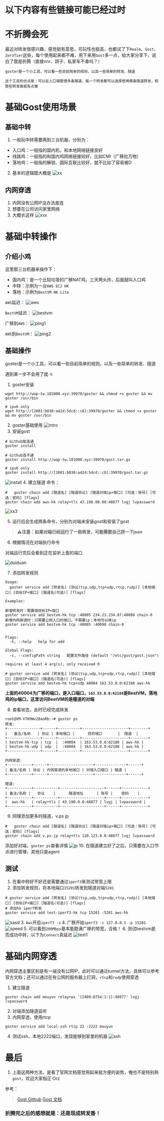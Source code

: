 # 以下内容有些链接可能已经过时

# 不折腾会死
最近对转发很感兴趣，感觉挺有意思，可玩性也挺高，也都试了下`Realm`、`Gost`、`ZeroTier`这些，每个使用起来都不难，用下来用`Gost`多一点，给大家分享下，说白了就是折腾（直接nnr、鸽子、私家车不香吗？）

```
goster是一个小工具，可以看一些目前简单的规则，以及一些简单的转发、隧道

这个工具的优点是：可以在入口端管理多条隧道，每一个转发都可以选择想用哪条隧道转发，和那些转发面板有点像
```

# 基础Gost使用场景
## 基础中转
1. 一般玩中转需要两到三台机器，分别为：
- 入口鸡：一般指的国内机，和本地网络链接良好
- 线路鸡：一般指的和国内鸡网络链接较好，比如CMI（广移拉万物）
- 落地鸡：一般指的解锁、国际互联比较好，就不比如了容易被D
2. 基本的逻辑图大概是
   ![xx](https://img.181000.xyz/file/4fe33a3ebc1f345bf62bb.png)

## 内网穿透
1. 内网没有公网IP没办法直连
2. 想要在公司访问家里网络
3. 大概长这样
   ![xxx](https://img.181000.xyz/file/832f3e0d04b67703241f3.png)


# 基础中转操作

## 介绍小鸡
这里那三台机器来操作下：
- 国内鸡：是一个比较垃圾的广移NAT鸡，三天两头炸，后面就叫入口鸡
- 中转：示例为一台`AWS EC2 HK`
- 落地：示例为`BestVM HK Lite`

`AWS`延迟：
![aws](https://img.181000.xyz/file/e1fecb93e50854a92d46d.png)

`BestVM`延迟：
![bestvm](https://img.181000.xyz/file/4d0bdc7e5223aae9218d2.png)

广移到`AWS`：
![ping1](https://img.181000.xyz/file/8a71ca22c090b91579a70.png)

`AWS`到`BestVM`：
![ping2](https://img.181000.xyz/file/a1cece024c9efe035b260.png)

## 基础操作
goster是一个小工具，可以看一些目前简单的规则，以及一些简单的转发、隧道

遇到某一步不会用了就`-h`

1. goster安装
```
wget http://wap-tw.181000.xyz:39970/goster && chmod +x goster && mv goster /usr/bin

# ipv6 only
wget http://[2001:b030:a42d:5dcd::c8]:39970/goster && chmod +x goster && mv goster /usr/bin
```
2. goster基础使用
   ![intro](https://img.181000.xyz/file/d817a043781c9b192f284.png)
3. 安装gost
```
# Github能连通
goster install

# Github连不通
goster install http://wap-tw.181000.xyz:39970/gost.tar.gz

# ipv6 only
goster install http://[2001:b030:a42d:5dcd::c8]:39970/gost.tar.gz
```
![install](https://img.181000.xyz/file/4b7055da54393d937dc20.png)
4. 建立隧道
   命令：
```
#   goster chain add [隧道名] [隧道协议] [隧道对端ip+端口] [可选：账号] [可选：密码] [flags]
goster chain add aws-hk relay+tls 43.198.00.00:48877 lvgj lvpassword
```
![xx3](https://img.181000.xyz/file/330084e0d12e7385389b2.png)

5. 运行后会生成两条命令，分别为对端未安装gost和安装了gost
> **⚠️注意：如果对端已经运行了一些转发，可能需要自己拼一下json**

6. 根据情况在对端执行命令

对端运行完后会看到正在监听上面的端口

![duiduan](https://img.181000.xyz/file/707e309261b814d284aa0.png)

7. 添加转发规则
```
Usage:
  goster service add [转发名] [协议(tcp,udp,tcp+udp,rtcp,rudp)] [本地端口] [目标IP+端口] [隧道名(可选)] [flags]

Examples:

新增转发时：需要填目标IP+端口
goster service add bestvm-hk tcp :40005 234.23.234.87:40098 chain-0
新增内网穿透时：只需要公网入口的端口，不需要ip；本地可以填ip
goster service add bestvm-hk tcp :40005 :40098 chain-0


Flags:
  -h, --help   help for add

Global Flags:
  -c, --configPath string   配置文件路径 (default "/etc/gost/gost.json")

requires at least 4 arg(s), only received 0
```
```
# goster service add [转发名] [协议(tcp,udp,tcp+udp,rtcp,rudp)] [本地端口] [目标IP+端口] [隧道名(可选)] [flags]
goster service add bestvm-hk tcp+udp 40004 163.53.0.0:62188 aws-hk
```
**上面的40004为广移的端口，是入口端口，`163.53.0.0:62188`是BestVM，落地鸡的ip端口，这里访问BestVM的是隧道的对端**

8. 查看状态，此时已经完成转发
```
root@VM-V7H9Wv28aoRb:~# goster ps
转发:
+---------------+------+----------+---------------------+--------+
|   备注/名称   | 协议 | 本地端口 |      目的端口       |  隧道  |
+---------------+------+----------+---------------------+--------+
| bestvm-hk-tcp | tcp  |  :40004  | 163.53.0.0:62188 | aws-hk |
| bestvm-hk-udp | udp  |  :40004  | 163.53.0.0:62188 | aws-hk |
+---------------+------+----------+---------------------+--------+

内网穿透:
+-----------+------+--------------------+--------------+------+
| 备注/名称 | 协议 | 内网穿透的本地端口 | 对端入口端口 | 隧道 |
+-----------+------+--------------------+--------------+------+

隧道:
+-----------+-----------+--------------------+------+------------+
| 备注/名称 |   协议    |      隧道地址      | 账号 |    密码    |
+-----------+-----------+--------------------+------+------------+
|  aws-hk   | relay+tls | 43.198.0.0:48877 | lvgj | lvpassword |
+-----------+-----------+--------------------+------+------------+

```
9. 同理添加更多的隧道，v.ps jp
```
#   goster chain add [隧道名] [隧道协议] [隧道对端ip+端口] [可选：账号] [可选：密码] [flags]
goster chain add v.ps-jp relay+tls 120.123.0.0:48877 lvgj lvpassword
```
添加好对端，`goster ps`查看详情
![jp](https://img.181000.xyz/file/c301f94da220a47467d28.png)
10. 在隧道建立好了之后，只需要在入口节点进行管理，其他只是agent
## 测试
1. 在看中转好不好还是需要通过`iperf3`来测试带宽上限
2. 添加转发规则，将本地端口`15201`转发到隧道对端`5201`
```
# goster service add [转发名] [协议(tcp,udp,tcp+udp,rtcp,rudp)] [本地端口] [目标IP+端口] [隧道名(可选)] [flags]
# 添加hk iperf转发
goster service add test-iperf3-hk tcp 15201 :5201 aws-hk
```
![sasd](https://img.181000.xyz/file/d437ef7da9a7188f0ca24.png)
3. `Aws`开启`iperf3 -s`
4. 广移开始`iperf3 -c 127.0.0.1 -p 15201`
   ![speed](https://img.181000.xyz/file/10f26ede55563def61c75.png)
5. 可以看到`200Mbps`基本能跑满广移的带宽，合格！
6. 测试bestvm是否成功中转，以下为`Connect`真延迟
   ![test1](https://img.181000.xyz/file/1062b4d0839e39dcabd67.jpg)

# 基础内网穿透
内网穿透主要区别是有一端没有公网IP，此时可以通过tunnel方法，具体可以参考官方文档；还可以通过在有公网的服务器上打洞，`rtcp`和`rudp`使用穿透

1. 建立隧道
```
goster chain add mouyun relay+ws '[2409:8754:1:1]:40877' lvgj lvpassword
```
2. 对端添加隧道监听
3. 内网穿透，使用rtcp
```
goster service add local-ssh rtcp 22 :2222 mouyun
```
4. 测试ssh，本地2222端口，发现能够到家里的机器
   ![ssh](https://img.181000.xyz/file/ff254afa2692025896d98.png)

# 最后
1. 上面这两种方法，是看了官网文档感觉用起来挺方便的姿势，俺也不是特别熟`gost`，欢迎大家指正 Orz

参考：
>[Gost Github](https://github.com/go-gost/gost)
>[Gost 文档](https://gost.run/)

### 折腾完之后的感想就是：还是现成转发香！
